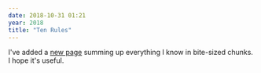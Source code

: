 ```yaml
---
date: 2018-10-31 01:21
year: 2018
title: "Ten Rules"
---
```


I've added a [new page]({{site.github.url}}/10rules/) summing up
everything I know in bite-sized chunks.
I hope it's useful.
